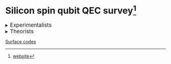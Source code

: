 # Silicon spin qubit QEC survey[^1]

[^1]: [website](https://marcosj.github.io/qdot/)

<details><summary><big>Experimentalists</big></summary>

- <details><summary>Seigo Tarucha (RIKEN)</summary>

	&emsp;[arXiv](https://arxiv.org/search/?searchtype=author&query=Seigo+Tarucha&abstracts=show&size=50&order=-submitted_date)
	&emsp;[scholar](https://www.semanticscholar.org/author/S.-Tarucha/4578509?sort=pub-date)
	&emsp;[ORCID](https://orcid.org/0000-0001-7465-0135)

	year | title | DOI | pdf | ppt
	--- | --- | --- | --- | ---
	2023 | Hamiltonian Phase Error in Resonantly Driven CNOT Gate Above the Fault-Tolerant Threshold | [DOI](https://doi.org/10.48550/arXiv.2307.09031) | <a href="https://arxiv.org/pdf/2307.09031" target="_blank">pdf</a>
	2023 | Dynamical nuclear spin polarization in a quantum dot with an EDSR-driven electron spin | [DOI](https://doi.org/10.48550/arXiv.2306.11253) | <a href="https://arxiv.org/pdf/2306.11253" target="_blank">pdf</a>
	2023 | Josephson diode effect derived from short-range coherent coupling | [DOI](https://doi.org/10.1038/s41567-023-02144-x) | <a href="https://arxiv.org/pdf/s41567-023-02144-x" target="_blank">pdf</a>
	2023 | Engineering of anomalous Josephson effect in coherently coupled Josephson junctions | [DOI](https://doi.org/10.48550/arXiv.2305.06596) | <a href="https://arxiv.org/pdf/2305.06596" target="_blank">pdf</a>
	2023 | Phase-dependent Andreev molecules and superconducting gap closing in coherently coupled Josephson junctions | [DOI](https://doi.org/10.48550/arXiv.2303.10540) | <a href="https://arxiv.org/pdf/2303.10540" target="_blank">pdf</a>
	2023 | Phonon-mediated spin dynamics in a two-electron double quantum dot under a phonon temperature gradient | [DOI](https://doi.org/10.48550/arXiv.2303.05700) | <a href="https://arxiv.org/pdf/2303.05700" target="_blank">pdf</a>
	2023 | Optically driven rotation of exciton-polariton condensates | [DOI](https://doi.org/10.1021/acs.nanolett.3c01021) | <a href="https://arxiv.org/pdf/acs.nanolett.3c01021" target="_blank">pdf</a>
	2023 | Spatial noise correlations beyond nearest-neighbor in 28Si/SiGe spin qubits | [DOI](https://doi.org/10.48550/arXiv.2302.11717) | <a href="https://arxiv.org/pdf/2302.11717" target="_blank">pdf</a>
	2022 | Noise robust automatic charge state recognition in quantum dots by machine learning and pre-processing, and visual explanations of the model with Grad-CAM | [DOI](https://doi.org/10.48550/arXiv.2210.15070) | <a href="https://arxiv.org/pdf/2210.15070" target="_blank">pdf</a>
	2023 | Feedback-based active reset of a spin qubit in silicon | [DOI](https://doi.org/10.1038/s41534-023-00719-3) | <a href="https://arxiv.org/pdf/s41534-023-00719-3" target="_blank">pdf</a> | <a href="ppt/s41534-023-00719-3.html" target="_blank">ppt</a>
	2022 | A shuttling-based two-qubit logic gate for linking distant silicon quantum processors | [DOI](https://doi.org/10.1038/s41467-022-33453-z) | <a href="https://arxiv.org/pdf/s41467-022-33453-z" target="_blank">pdf</a> | <a href="ppt/s41467-022-33453-z.html" target="_blank">ppt</a>
	2022 | Bayesian estimation of correlation functions | [DOI](https://doi.org/10.1103/PhysRevResearch.4.043166) | <a href="https://arxiv.org/pdf/PhysRevResearch.4.043166" target="_blank">pdf</a>
	2022 | Quasiparticle trapping at vortices producing Josephson supercurrent enhancement | [DOI](https://doi.org/10.1103/PhysRevLett.128.207001) | <a href="https://arxiv.org/pdf/PhysRevLett.128.207001" target="_blank">pdf</a>
	2022 | Quantum error correction with silicon spin qubits | [DOI](https://doi.org/10.1038/s41586-022-04986-6) | <a href="https://arxiv.org/pdf/s41586-022-04986-6" target="_blank">pdf</a> | <a href="ppt/s41586-022-04986-6.html" target="_blank">ppt</a>
	2022 | Observation of nonlocal Josephson effect on double InAs nanowires | [DOI](https://doi.org/10.1038/s42005-022-00994-0) | <a href="https://arxiv.org/pdf/s42005-022-00994-0" target="_blank">pdf</a>
	2021 | Coexistence of parallel and series current paths in parallel-coupled double quantum dots in nonlinear transport regime | [DOI](https://doi.org/10.35848/1882-0786/ac25c5) | <a href="https://arxiv.org/pdf/1882-0786" target="_blank">pdf</a>
	2022 | Temperature-induced phase transitions in the correlated quantum Hall state of bilayer graphene | [DOI](https://doi.org/10.1103/PhysRevB.105.075427) | <a href="https://arxiv.org/pdf/PhysRevB.105.075427" target="_blank">pdf</a>
	2022 | Fast universal quantum gate above the fault-tolerance threshold in silicon | [DOI](https://doi.org/10.1038/s41586-021-04182-y) | <a href="https://arxiv.org/pdf/s41586-021-04182-y" target="_blank">pdf</a> | <a href="ppt/s41586-021-04182-y.html" target="_blank">ppt</a>
	2021 | Designs for a two-dimensional Si quantum dot array with spin qubit addressa | [DOI](https://doi.org/10.48550/arXiv.2106.11124) | <a href="https://arxiv.org/pdf/2106.11124" target="_blank">pdf</a>
	2022 | Real-time observation of charge-spin cooperative dynamics driven by a nonequilibrium phonon environment | [DOI](https://doi.org/10.1103/PhysRevLett.129.095901) | <a href="https://arxiv.org/pdf/PhysRevLett.129.095901" target="_blank">pdf</a>
	2021 | Real-Time Feedback Control of Charge Sensing for Quantum Dot Qubits | [DOI](https://doi.org/10.1103/PhysRevApplied.15.L031003) | <a href="https://arxiv.org/pdf/PhysRevApplied.15.L031003" target="_blank">pdf</a>
	2021 | Gate voltage dependence of noise distribution in radio-frequency reflectometry in gallium arsenide quantum dots | [DOI](https://doi.org/10.35848/1882-0786/abe41f) | <a href="https://arxiv.org/pdf/1882-0786" target="_blank">pdf</a>
	2021 | Quantum tomography of an entangled three-qubit state in silicon | [DOI](https://doi.org/10.1103/s41565-021-00925-0) | <a href="https://arxiv.org/pdf/s41565-021-00925-0" target="_blank">pdf</a> | <a href="ppt/s41565-021-00925-0.html" target="_blank">ppt</a>
	2020 | Half-Integer Shapiro Steps in a Short Ballistic InAs Nanowire Josephson Junction | [DOI](https://doi.org/10.1103/PhysRevResearch.2.033435) | <a href="https://arxiv.org/pdf/PhysRevResearch.2.033435" target="_blank">pdf</a>
	2020 | Spin orbit field in a physically defined p type MOS silicon double quantum dot | [DOI](https://doi.org/10.48550/arXiv.2003.07079) | <a href="https://arxiv.org/pdf/2003.07079" target="_blank">pdf</a>
	2020 | Coherence of a driven electron spin qubit actively decoupled from quasi-static noise | [DOI](https://doi.org/10.1103/PhysRevX.10.011060) | <a href="https://arxiv.org/pdf/PhysRevX.10.011060" target="_blank">pdf</a>
	2021 | Coherent Beam Splitting of Flying Electrons Driven by a Surface Acoustic Wave | [DOI](https://doi.org/10.1103/PhysRevLett.126.070501) | <a href="https://arxiv.org/pdf/PhysRevLett.126.070501" target="_blank">pdf</a>
	2020 | Radio-frequency detected fast charge sensing in undoped silicon quantum dots | [DOI](https://doi.org/10.1021/acs.nanolett.9b03847) | <a href="https://arxiv.org/pdf/acs.nanolett.9b03847" target="_blank">pdf</a>
	2019 | Charge transport of a spin-orbit-coupled Luttinger liquid | [DOI](https://doi.org/10.1103/PhysRevB.100.195423) | <a href="https://arxiv.org/pdf/PhysRevB.100.195423" target="_blank">pdf</a>
	2020 | Resonantly driven singlet-triplet spin qubit in silicon | [DOI](https://doi.org/10.1103/PhysRevLett.124.117701) | <a href="https://arxiv.org/pdf/PhysRevLett.124.117701" target="_blank">pdf</a>
	2019 | Dominant non-local superconducting proximity effect due to electron-electron interaction in a ballistic double nanowire | [DOI](https://doi.org/10.48550/arXiv.1810.04832) | <a href="https://arxiv.org/pdf/1810.04832" target="_blank">pdf</a>
	2020 | Full counting statistics of spin-flip and spin-conserving charge transitions in Pauli-spin blockade | [DOI](https://doi.org/10.1103/PhysRevResearch.2.033120) | <a href="https://arxiv.org/pdf/PhysRevResearch.2.033120" target="_blank">pdf</a>
	2021 | Spin-valley Hall transport induced by spontaneous symmetry breaking in half-filled zero Landau level of bilayer graphene | [DOI](https://doi.org/10.1103/PhysRevLett.126.016801) | <a href="https://arxiv.org/pdf/PhysRevLett.126.016801" target="_blank">pdf</a>
	2019 | Quantum non-demolition measurement of an electron spin qubit | [DOI](https://doi.org/10.1038/s41565-019-0426-x) | <a href="https://arxiv.org/pdf/s41565-019-0426-x" target="_blank">pdf</a> | <a href="ppt/s41565-019-0426-x.html" target="_blank">ppt</a>
	2019 | Strong Electron-Electron Interactions of a Tomonaga--Luttinger Liquid Observed in InAs Quantum Wires | [DOI](https://doi.org/10.1103/PhysRevB.99.155304) | <a href="https://arxiv.org/pdf/PhysRevB.99.155304" target="_blank">pdf</a>
	2018 | Density-Matrix Simulation of Logical Qubit using 3-qubit Quantum Error Correction Code | [DOI](https://doi.org/10.48550/arXiv.1810.01029) | <a href="https://arxiv.org/pdf/1810.01029" target="_blank">pdf</a> | <a href="ppt/1810.01029.html" target="_blank">ppt</a>
	2019 | Difference in charge and spin dynamics in a quantum dot-lead coupled system | [DOI](https://doi.org/10.1103/PhysRevB.99.085402) | <a href="https://arxiv.org/pdf/PhysRevB.99.085402" target="_blank">pdf</a>
	2019 | Quantum state transfer of angular momentum via single electron photo-excitation from a Zeeman-resolved light hole | [DOI](https://doi.org/10.1103/PhysRevB.99.085203) | <a href="https://arxiv.org/pdf/PhysRevB.99.085203" target="_blank">pdf</a>
	2018 | A quantum-dot spin qubit with coherence limited by charge noise and fidelity higher than 99.9% | [DOI](https://doi.org/10.1038/s41565-017-0014-x) | <a href="https://arxiv.org/pdf/s41565-017-0014-x" target="_blank">pdf</a>
  </details>

- <details><summary>Jason Petta (Princeton)</summary>

	&emsp;[arXiv](https://arxiv.org/search/cond-mat?query=Jason+Petta&searchtype=author)
	&emsp;[scholar](https://www.semanticscholar.org/author/J.-Petta/2201118?sort=pub-date)
	&emsp;[scholar](https://scholar.google.com/citations?user=OxGfOMAAAAAJ&sortby=pubdate)
	&emsp;[ORCID](https://orcid.org/0000-0002-6416-0789)

	year | title | DOI | pdf | ppt
	--- | --- | --- | --- | ---
	2020 | Gating a Quantum Dot through the Sequential Removal of Single Electrons from a Nanoscale Floating Gate | [DOI](https://doi.org/10.1103/PRXQuantum.4.030309) | <a href="https://arxiv.org/pdf/PRXQuantum.4.030309" target="_blank">pdf</a>
	2020 | Semiconductor spin qubits | [DOI](https://doi.org/10.1103/RevModPhys.95.025003) | <a href="https://arxiv.org/pdf/RevModPhys.95.025003" target="_blank">pdf</a>
	2020 | Optimal Control of a Cavity-Mediated iSWAP Gate between Silicon Spin Qubits | [DOI](https://doi.org/10.1103/PhysRevApplied.18.064082) | <a href="https://arxiv.org/pdf/PhysRevApplied.18.064082" target="_blank">pdf</a>
	2020 | High-Fidelity State Preparation, Quantum Control, and Readout of an Isotopically Enriched Silicon Spin Qubit | [DOI](https://doi.org/10.1103/PhysRevApplied.18.064028) | <a href="https://arxiv.org/pdf/PhysRevApplied.18.064028" target="_blank">pdf</a>
	2020 | Microwave-Frequency Scanning Gate Microscopy of a Si/SiGe Double Quantum Dot | [DOI](https://doi.org/10.1021/acs.nanolett.2c01098) | <a href="https://arxiv.org/pdf/acs.nanolett.2c01098" target="_blank">pdf</a>
	2020 | Two-qubit silicon quantum processor with operation fidelity exceeding 99% | [DOI](https://doi.org/10.1126/sciadv.abn5130) | <a href="https://arxiv.org/pdf/sciadv.abn5130" target="_blank">pdf</a>
	2020 | Cryogen-free scanning gate microscope for the characterization of Si/Si0.7Ge0.3 quantum devices at milli-Kelvin temperatures | [DOI](https://doi.org/10.1063/5.0056648) | <a href="https://arxiv.org/pdf/5.0056648" target="_blank">pdf</a>
	2020 | Nuclear Spin Readout in a Cavity-Coupled Hybrid Quantum Dot-Donor System | [DOI](https://doi.org/10.1103/PRXQuantum.2.020347) | <a href="https://arxiv.org/pdf/PRXQuantum.2.020347" target="_blank">pdf</a>
	2020 | Spin Digitizer for High-Fidelity Readout of a Cavity-Coupled Silicon Triple Quantum Dot | [DOI](https://doi.org/10.1103/PhysRevApplied.15.044052) | <a href="https://arxiv.org/pdf/PhysRevApplied.15.044052" target="_blank">pdf</a>
	2020 | Probing the Variation of the Intervalley Tunnel Coupling in a Silicon Triple Quantum Dot | [DOI](https://doi.org/10.1103/PRXQuantum.2.020309) | <a href="https://arxiv.org/pdf/PRXQuantum.2.020309" target="_blank">pdf</a>
	2020 | Spin shuttling in a silicon double quantum dot | [DOI](https://doi.org/10.1103/PhysRevB.102.195418) | <a href="https://arxiv.org/pdf/PhysRevB.102.195418" target="_blank">pdf</a>
	2020 | Coherent transport of spin by adiabatic passage in quantum dot arrays | [DOI](https://doi.org/10.1103/PhysRevB.102.155404) | <a href="https://arxiv.org/pdf/PhysRevB.102.155404" target="_blank">pdf</a>
	2020 | Hybrid quantum systems with circuit quantum electrodynamics | [DOI](https://doi.org/10.1038/s41567-020-0797-9) | <a href="https://arxiv.org/pdf/s41567-020-0797-9" target="_blank">pdf</a>
	2020 | Superconductor–semiconductor hybrid-circuit quantum electrodynamics | [DOI](https://doi.org/10.1038/s42254-019-0135-2) | <a href="https://arxiv.org/pdf/s42254-019-0135-2" target="_blank">pdf</a>
	2020 | Flopping-mode electric dipole spin resonance | [DOI](https://doi.org/10.1103/PhysRevResearch.2.012006) | <a href="https://arxiv.org/pdf/PhysRevResearch.2.012006" target="_blank">pdf</a>
	2020 | Coherent transfer of quantum information in a silicon double quantum dot using resonant SWAP gates | [DOI](https://doi.org/10.1038/s41534-019-0225-0) | <a href="https://arxiv.org/pdf/s41534-019-0225-0" target="_blank">pdf</a>
	2020 | Computer-automated tuning procedures for semiconductor quantum dot arrays | [DOI](https://doi.org/10.1063/1.5121444) | <a href="https://arxiv.org/pdf/1.5121444" target="_blank">pdf</a>
	2020 | Protocol for a resonantly driven three-qubit Toffoli gate with silicon spin qubits | [DOI](https://doi.org/10.1103/PhysRevB.100.085419) | <a href="https://arxiv.org/pdf/PhysRevB.100.085419" target="_blank">pdf</a>
	2020 | Site-Selective Quantum Control in an Isotopically Enriched Si28/Si0.7Ge0.3 Quadruple Quantum Dot | [DOI](https://doi.org/10.1103/PhysRevApplied.11.061006) | <a href="https://arxiv.org/pdf/PhysRevApplied.11.061006" target="_blank">pdf</a>
	2020 | Shuttling a single charge across a one-dimensional array of silicon quantum dots | [DOI](https://doi.org/10.1038/s41467-019-08970-z) | <a href="https://arxiv.org/pdf/s41467-019-08970-z" target="_blank">pdf</a>
  </details>

- <details><summary>Lieven Vandersypen (Delft)</summary>

	&emsp;[arXiv](https://arxiv.org/search/cond-mat?query=Lieven+Vandersypen&searchtype=author)
	&emsp;[scholar](https://www.semanticscholar.org/author/L.-Vandersypen/144210033?sort=pub-date)
	&emsp;[scholar](https://scholar.google.com/citations?user=76G4XCQAAAAJ&sortby=pubdate)
	&emsp;[ORCID](https://orcid.org/0000-0003-4346-7877)

	year | title | DOI | pdf | ppt
	--- | --- | --- | --- | ---
	2020 | Shuttling an Electron Spin through a Silicon Quantum Dot Array | [DOI](https://doi.org/10.1103/PRXQuantum.4.030303) | <a href="https://arxiv.org/pdf/PRXQuantum.4.030303" target="_blank">pdf</a>
	2020 | Nonlinear Response and Crosstalk of Electrically Driven Silicon Spin Qubits | [DOI](https://doi.org/10.1103/PhysRevApplied.19.044078) | <a href="https://arxiv.org/pdf/PhysRevApplied.19.044078" target="_blank">pdf</a>
	2020 | Author Correction: Reducing charge noise in quantum dots by using thin silicon quantum wells | [DOI](https://doi.org/10.1038/s41467-023-37548-z) | <a href="https://arxiv.org/pdf/s41467-023-37548-z" target="_blank">pdf</a>
	2020 | Probing the Jaynes-Cummings Ladder with Spin Circuit Quantum Electrodynamics | [DOI](https://doi.org/10.1103/PhysRevLett.130.137001) | <a href="https://arxiv.org/pdf/PhysRevLett.130.137001" target="_blank">pdf</a>
	2020 | Reducing charge noise in quantum dots by using thin silicon quantum wells | [DOI](https://doi.org/10.1038/s41467-023-36951-w) | <a href="https://arxiv.org/pdf/s41467-023-36951-w" target="_blank">pdf</a>
	2020 | Design and integration of single-qubit rotations and two-qubit gates in silicon above one Kelvin | [DOI](https://doi.org/10.1038/s43246-022-00304-9) | <a href="https://arxiv.org/pdf/s43246-022-00304-9" target="_blank">pdf</a>
	2020 | Long-range electron-electron interactions in quantum dot systems and applications in quantum chemistry | [DOI](https://doi.org/10.1103/PhysRevResearch.4.033043) | <a href="https://arxiv.org/pdf/PhysRevResearch.4.033043" target="_blank">pdf</a>
	2020 | Coherent Spin-Spin Coupling Mediated by Virtual Microwave Photons | [DOI](https://doi.org/10.1103/PhysRevX.12.021026) | <a href="https://arxiv.org/pdf/PhysRevX.12.021026" target="_blank">pdf</a>
	2020 | Quantum logic with spin qubits crossing the surface code threshold | [DOI](https://doi.org/10.1038/s41586-021-04273-w) | <a href="https://arxiv.org/pdf/s41586-021-04273-w" target="_blank">pdf</a>
	2020 | Quantum-coherent nanoscience | [DOI](https://doi.org/10.1038/s41565-021-00994-1) | <a href="https://arxiv.org/pdf/s41565-021-00994-1" target="_blank">pdf</a>
	2020 | Quantum Simulation of Antiferromagnetic Heisenberg Chain with Gate-Defined Quantum Dots | [DOI](https://doi.org/10.1103/PhysRevX.11.041025) | <a href="https://arxiv.org/pdf/PhysRevX.11.041025" target="_blank">pdf</a>
	2020 | Radio-Frequency Reflectometry in Silicon-Based Quantum Dots | [DOI](https://doi.org/10.1103/PhysRevApplied.16.014057) | <a href="https://arxiv.org/pdf/PhysRevApplied.16.014057" target="_blank">pdf</a>
	2020 | Low percolation density and charge noise with holes in germanium | [DOI](https://doi.org/10.1088/2633-4356/abcd82) | <a href="https://arxiv.org/pdf/2633-4356" target="_blank">pdf</a>
	2020 | Electron cascade for distant spin readout | [DOI](https://doi.org/10.1038/s41467-020-20388-6) | <a href="https://arxiv.org/pdf/s41467-020-20388-6" target="_blank">pdf</a>
	2020 | On-Chip Microwave Filters for High-Impedance Resonators with Gate-Defined Quantum Dots | [DOI](https://doi.org/10.1103/PhysRevApplied.14.034025) | <a href="https://arxiv.org/pdf/PhysRevApplied.14.034025" target="_blank">pdf</a>
	2020 | Efficient Orthogonal Control of Tunnel Couplings in a Quantum Dot Array | [DOI](https://doi.org/10.1103/PhysRevApplied.13.054018) | <a href="https://arxiv.org/pdf/PhysRevApplied.13.054018" target="_blank">pdf</a>
	2020 | Universal quantum logic in hot silicon qubits | [DOI](https://doi.org/10.1038/s41586-020-2170-7) | <a href="https://arxiv.org/pdf/s41586-020-2170-7" target="_blank">pdf</a>
	2020 | Ab initio exact diagonalization simulation of the Nagaoka transition in quantum dots | [DOI](https://doi.org/10.1103/PhysRevB.100.155133) | <a href="https://arxiv.org/pdf/PhysRevB.100.155133" target="_blank">pdf</a>
	2020 | A new class of efficient randomized benchmarking protocols | [DOI](https://doi.org/10.1038/s41534-019-0182-7) | <a href="https://arxiv.org/pdf/s41534-019-0182-7" target="_blank">pdf</a>
	2020 | Rapid gate-based spin read-out in silicon using an on-chip resonator | [DOI](https://doi.org/10.1038/s41565-019-0488-9) | <a href="https://arxiv.org/pdf/s41565-019-0488-9" target="_blank">pdf</a>
  </details>

- <details><summary>Menno Veldhorst (Delft)</summary>

	&emsp;[arXiv](https://arxiv.org/search/cond-mat?query=M.+Veldhorst&searchtype=author)
	&emsp;[scholar](https://www.semanticscholar.org/author/M.-Veldhorst/40566907?sort=pub-date)
	&emsp;[scholar](https://scholar.google.com/citations?user=I79s7rMAAAAJ&sortby=pubdate)
	&emsp;[ORCID](https://orcid.org/0000-0001-9730-3523)

	year | title | DOI | pdf | ppt
	--- | --- | --- | --- | ---
	2023 | Germanium wafers for strained quantum wells with low disorder | [arXiv](https://arxiv.org/abs/2305.08971) | <a href="https://arxiv.org/pdf/2305.08971">pdf</a>
	2023 | Coherent spin qubit shuttling through germanium quantum dots | [arXiv](https://arxiv.org/abs/2308.02406) | <a href="https://arxiv.org/pdf/2308.02406">pdf</a>
	2023 | Bichromatic Rabi control of semiconductor qubits | [arXiv](https://arxiv.org/abs/2308.01720) | <a href="https://arxiv.org/pdf/2308.01720">pdf</a>
	2023 | Simultaneous single-qubit driving of semiconductor spin qubits at the fault-tolerant threshold | [arXiv](https://arxiv.org/abs/2109.07837) [DOI](https://doi.org/10.1038/s41467-023-39334-3) | <a href="https://arxiv.org/pdf/2109.07837">pdf</a>
	2023 | Exciton transport in a germanium quantum dot ladder | [arXiv](https://arxiv.org/abs/2307.02401) | <a href="https://arxiv.org/pdf/2307.02401">pdf</a>
	2023 | Electrical operation of planar Ge hole spin qubits in an in-plane magnetic field | [arXiv](https://arxiv.org/abs/2307.01451) | <a href="https://arxiv.org/pdf/2307.01451">pdf</a>
	2023 | A 2D quantum dot array in planar <sup>28</sup>Si/SiGe | [arXiv](https://arxiv.org/abs/2305.19681) | <a href="https://arxiv.org/pdf/2305.19681">pdf</a>
	2023 | A vertical gate-defined double quantum dot in a strained germanium double quantum well | [arXiv](https://arxiv.org/abs/2305.14064) | <a href="https://arxiv.org/pdf/2305.14064">pdf</a>
	2022 | Hard superconducting gap in germanium | [arXiv](https://arxiv.org/abs/2206.00569) [DOI](https://doi.org/10.1038/s43246-023-00351-w) | <a href="https://arxiv.org/pdf/2206.00569">pdf</a>
	2022 | Electrical control of uniformity in quantum dot devices | [arXiv](https://arxiv.org/abs/2211.13493) [DOI](https://doi.org/10.1021/acs.nanolett.2c04446) | <a href="https://arxiv.org/pdf/2211.13493">pdf</a>
	2022 | Shared control of a 16 semiconductor quantum dot crossbar array | [arXiv](https://arxiv.org/abs/2209.06609) | <a href="https://arxiv.org/pdf/2209.06609">pdf</a>
	2022 | Spiderweb array: A sparse spin-qubit array | [arXiv](https://arxiv.org/abs/2110.00189) [DOI](https://doi.org/10.1103/PhysRevApplied.18.024053) | <a href="https://arxiv.org/pdf/2110.00189">pdf</a>
	2022 | Probing resonating valence bonds on a programmable germanium quantum simulator | [arXiv](https://arxiv.org/abs/2208.11505) [DOI](https://doi.org/10.1038/s41534-023-00727-3) | <a href="https://arxiv.org/pdf/2208.11505">pdf</a>
	2022 | Modelling of planar germanium hole qubits in electric and magnetic fields | [arXiv](https://arxiv.org/abs/2208.04795) | <a href="https://arxiv.org/pdf/2208.04795">pdf</a>
	2022 | Phase flip code with semiconductor spin qubits | [arXiv](https://arxiv.org/abs/2202.11530) [DOI](https://www.nature.com/articles/s41534-022-00639-8) | <a href="https://arxiv.org/pdf/2202.11530">pdf</a> | <a href="ppt/2202.11530.html" target="_blank">ppt</a>
	2022 | Universal control of a six-qubit quantum processor in silicon | [arXiv](https://arxiv.org/abs/2202.09252) [DOI](https://doi.org/10.1038/s41586-022-05117-x) | <a href="https://arxiv.org/pdf/2202.09252">pdf</a>
	2022 | A quantum dot crossbar with sublinear scaling of interconnects at cryogenic temperature | [arXiv](https://arxiv.org/abs/2202.04482) | <a href="https://arxiv.org/pdf/2202.04482">pdf</a>
	2022 | Lightly-strained germanium quantum wells with hole mobility exceeding one million | [arXiv](https://arxiv.org/abs/2112.11860) [DOI](https://doi.org/10.1063/5.0083161) | <a href="https://arxiv.org/pdf/2112.11860">pdf</a>
	2022 | A high-mobility hole bilayer in a germanium double quantum well | [arXiv](https://arxiv.org/abs/2201.06862) | <a href="https://arxiv.org/pdf/2201.06862">pdf</a>
	2021 | Electrical control of the g-tensor of a single hole in a silicon MOS quantum dot | [arXiv](https://arxiv.org/abs/2012.04985) [DOI](https://doi.org/10.1103/PhysRevB.104.235303) | <a href="https://arxiv.org/pdf/2012.04985">pdf</a>
	2021 | Single-Hole Pump in Germanium | [arXiv](https://arxiv.org/abs/2105.14864) [DOI](https://doi.org/10.1088/1361-6463/ac181d) | <a href="https://arxiv.org/pdf/2105.14864">pdf</a>
	2021 | Enhancement of Proximity Induced Superconductivity in a Planar Ge Hole Gas | [arXiv](https://arxiv.org/abs/2012.00322) [DOI](https://doi.org/10.1103/PhysRevResearch.3.L022005) | <a href="https://arxiv.org/pdf/2012.00322">pdf</a>
	2021 | Qubits made by advanced semiconductor manufacturing | [arXiv](https://arxiv.org/abs/2101.12650) [DOI](https://doi.org/10.1038/s41928-022-00727-9) | <a href="https://arxiv.org/pdf/2101.12650">pdf</a>
	2020 | CMOS-based cryogenic control of silicon quantum circuits | [arXiv](https://arxiv.org/abs/2009.14185) [DOI](https://doi.org/10.1038/s41586-021-03469-4) | <a href="https://arxiv.org/pdf/2009.14185">pdf</a>
	2020 | Effect of quantum Hall edge strips on valley splitting in silicon quantum wells | [arXiv](https://arxiv.org/abs/2006.02305) [DOI](https://doi.org/10.1103/PhysRevLett.125.186801) | <a href="https://arxiv.org/pdf/2006.02305">pdf</a>
	2020 | A four-qubit germanium quantum processor | [arXiv](https://arxiv.org/abs/2009.04268) [DOI](https://doi.org/10.1038/s41586-021-03332-6) | <a href="https://arxiv.org/pdf/2009.04268">pdf</a>
	2020 | A two-dimensional array of single-hole quantum dots | [arXiv](https://arxiv.org/abs/2008.11666) [DOI](https://doi.org/10.1063/5.0037330) | <a href="https://arxiv.org/pdf/2008.11666">pdf</a>
	2020 | High-fidelity two-qubit gates in silicon above one Kelvin | [arXiv](https://arxiv.org/abs/2007.09034) | <a href="https://arxiv.org/pdf/2007.09034">pdf</a>
	2020 | Low percolation density and charge noise with holes in germanium | [arXiv](https://arxiv.org/abs/2007.06328) [DOI](https://doi.org/10.1088/2633-4356/abcd82) | <a href="https://arxiv.org/pdf/2007.06328">pdf</a>
	2020 | Spin relaxation benchmarks and individual qubit addressability for holes in quantum dots | [arXiv](https://arxiv.org/abs/2006.12563) [DOI](https://doi.org/10.1021/acs.nanolett.0c02589) | <a href="https://arxiv.org/pdf/2006.12563">pdf</a>
	2020 | On-chip Integration of Si/SiGe-based Quantum Dots and Switched-capacitor Circuits | [arXiv](https://arxiv.org/abs/2005.03851) [DOI](https://doi.org/10.1063/5.0012883) | <a href="https://arxiv.org/pdf/2005.03851">pdf</a>
	2020 | The germanium quantum information route | [arXiv](https://arxiv.org/abs/2004.08133) [DOI](https://doi.org/10.1038/s41578-020-00262-z) | <a href="https://arxiv.org/pdf/2004.08133">pdf</a>
	2020 | Exchange coupling in a linear chain of three quantum-dot spin qubits in silicon | [arXiv](https://arxiv.org/abs/2004.07666) [DOI](https://doi.org/10.1021/acs.nanolett.0c04771) | <a href="https://arxiv.org/pdf/2004.07666">pdf</a>
	2020 | Tunable coupling and isolation of single electrons in silicon metal-oxide-semiconductor quantum dots  | [arXiv](https://arxiv.org/abs/1907.08523) [DOI](https://doi.org/10.1021/acs.nanolett.9b03254) | <a href="https://arxiv.org/pdf/1907.08523">pdf</a>
	2019 | A single-hole spin qubit | [arXiv](https://arxiv.org/abs/1912.10426) [DOI](https://doi.org/10.1038/s41467-020-17211-7) | <a href="https://arxiv.org/pdf/1912.10426">pdf</a>
	2019 | A sparse spin qubit array with integrated control electronics | [arXiv](https://arxiv.org/abs/1912.06461) [DOI](https://doi.org/10.1109/IEDM19573.2019.8993570) | <a href="https://arxiv.org/pdf/1912.06461">pdf</a>
	2019 | Universal quantum logic in hot silicon qubits | [arXiv](https://arxiv.org/abs/1910.05289) [DOI](https://doi.org/10.1038/s41586-020-2170-7) | <a href="https://arxiv.org/pdf/1910.05289">pdf</a>
	2019 | Quantum Dot Arrays in Silicon and Germanium | [arXiv](https://arxiv.org/abs/1909.06575) [DOI](https://doi.org/10.1063/5.0002013) | <a href="https://arxiv.org/pdf/1909.06575">pdf</a>
	2019 | Multiplexed quantum transport using commercial off-the-shelf CMOS at sub-kelvin temperatures | [arXiv](https://arxiv.org/abs/1907.11816) [DOI](https://doi.org/10.1038/s41534-020-0274-4) | <a href="https://arxiv.org/pdf/1907.11816">pdf</a>
	2019 | Light effective hole mass in undoped Ge/SiGe quantum wells | [arXiv](https://arxiv.org/abs/1905.08064) [DOI](https://doi.org/10.1103/PhysRevB.100.041304) | <a href="https://arxiv.org/pdf/1905.08064">pdf</a>
	2019 | Fast two-qubit logic with holes in germanium | [arXiv](https://arxiv.org/abs/1904.11443) [DOI](https://doi.org/10.1038/s41586-019-1919-3) | <a href="https://arxiv.org/pdf/1904.11443">pdf</a>
	2019 | Quantum transport properties of industrial <sup>28</sup>Si/<sup>28</sup>SiO<sub>2</sub> | [arXiv](https://arxiv.org/abs/1810.06521) [DOI](https://doi.org/10.1103/PhysRevApplied.12.014013) | <a href="https://arxiv.org/pdf/1810.06521">pdf</a>
  </details>

- <details><summary>Andrew Dzurak (UNSW, Diraq)</summary>

	&emsp;[arXiv](https://arxiv.org/search/cond-mat?query=Andrew+Dzurak&searchtype=author)
	&emsp;[scholar](https://www.semanticscholar.org/author/A.-Dzurak/2769334?sort=pub-date)
	&emsp;[scholar](https://scholar.google.com/citations?user=dEI9TsIAAAAJ&sortby=pubdate)
	&emsp;[ORCID](https://orcid.org/0000-0003-1389-5096)

	year | title | DOI | pdf | ppt
	--- | --- | --- | --- | ---
	2020 | Accessing the full capabilities of filter functions: Tool for detailed noise and quantum control susceptibility analysis | [DOI](https://doi.org/10.1103/PhysRevA.108.012426) | <a href="https://arxiv.org/pdf/PhysRevA.108.012426" target="_blank">pdf</a>
	2020 | Combining n-MOS Charge Sensing with p-MOS Silicon Hole Double Quantum Dots in a CMOS platform | [DOI](https://doi.org/10.1021/acs.nanolett.2c04417) | <a href="https://arxiv.org/pdf/acs.nanolett.2c04417" target="_blank">pdf</a>
	2020 | Implementation of an advanced dressing protocol for global qubit control in silicon | [DOI](https://doi.org/10.1063/5.0096467) | <a href="https://arxiv.org/pdf/5.0096467" target="_blank">pdf</a>
	2020 | Materials for Silicon Quantum Dots and their Impact on Electron Spin Qubits | [DOI](https://doi.org/10.1002/adfm.202105488) | <a href="https://arxiv.org/pdf/adfm.202105488" target="_blank">pdf</a>
	2020 | Scaling silicon-based quantum computing using CMOS technology | [DOI](https://doi.org/10.1038/s41928-021-00681-y) | <a href="https://arxiv.org/pdf/s41928-021-00681-y" target="_blank">pdf</a>
	2020 | Pulse engineering of a global field for robust and universal quantum computation | [DOI](https://doi.org/10.1103/PhysRevA.104.062415) | <a href="https://arxiv.org/pdf/PhysRevA.104.062415" target="_blank">pdf</a>
	2020 | Quantum computation protocol for dressed spins in a global field | [DOI](https://doi.org/10.1103/PhysRevB.104.235411) | <a href="https://arxiv.org/pdf/PhysRevB.104.235411" target="_blank">pdf</a>
	2020 | Single-electron spin resonance in a nanoelectronic device using a global field | [DOI](https://doi.org/10.1126/sciadv.abg9158) | <a href="https://arxiv.org/pdf/sciadv.abg9158" target="_blank">pdf</a>
	2020 | A High-Sensitivity Charge Sensor for Silicon Qubits above 1 K | [DOI](https://doi.org/10.1021/acs.nanolett.1c01003) | <a href="https://arxiv.org/pdf/acs.nanolett.1c01003" target="_blank">pdf</a>
	2020 | Conditional quantum operation of two exchange-coupled single-donor spin qubits in a MOS-compatible silicon device | [DOI](https://doi.org/10.1038/s41467-020-20424-5) | <a href="https://arxiv.org/pdf/s41467-020-20424-5" target="_blank">pdf</a>
	2020 | Controllable freezing of the nuclear spin bath in a single-atom spin qubit | [DOI](https://doi.org/10.1126/sciadv.aba3442) | <a href="https://arxiv.org/pdf/sciadv.aba3442" target="_blank">pdf</a>
	2020 | Waiting time distributions in a two-level fluctuator coupled to a superconducting charge detector | [DOI](https://doi.org/10.1103/PhysRevResearch.1.033163) | <a href="https://arxiv.org/pdf/PhysRevResearch.1.033163" target="_blank">pdf</a>
	2020 | Silicon integration for quantum sensing | [DOI](https://doi.org/10.1038/s41928-019-0278-2) | <a href="https://arxiv.org/pdf/s41928-019-0278-2" target="_blank">pdf</a>
	2020 | Fidelity benchmarks for two-qubit gates in silicon | [DOI](https://doi.org/10.1038/s41586-019-1197-0) | <a href="https://arxiv.org/pdf/s41586-019-1197-0" target="_blank">pdf</a>
	2020 | Gate-based single-shot readout of spins in silicon | [DOI](https://doi.org/10.1038/s41565-019-0400-7) | <a href="https://arxiv.org/pdf/s41565-019-0400-7" target="_blank">pdf</a>
	2020 | Geometric formalism for constructing arbitrary single-qubit dynamically corrected gates | [DOI](https://doi.org/10.1103/physreva.99.052321) | <a href="https://arxiv.org/pdf/physreva.99.052321" target="_blank">pdf</a>
	2020 | Electron spin relaxation of single phosphorus donors in metal-oxide-semiconductor nanoscale devices | [DOI](https://doi.org/10.1103/physrevb.99.205306) | <a href="https://arxiv.org/pdf/physrevb.99.205306" target="_blank">pdf</a>
	2020 | Controlling Spin-Orbit Interactions in Silicon Quantum Dots Using Magnetic Field Direction | [DOI](https://doi.org/10.1103/physrevx.9.021028) | <a href="https://arxiv.org/pdf/physrevx.9.021028" target="_blank">pdf</a>
	2020 | Silicon qubit fidelities approaching incoherent noise limits via pulse engineering | [DOI](https://doi.org/10.1038/s41928-019-0234-1) | <a href="https://arxiv.org/pdf/s41928-019-0234-1" target="_blank">pdf</a>
	2020 | High-fidelity and robust two-qubit gates for quantum-dot spin qubits in silicon | [DOI](https://doi.org/10.1103/physreva.99.042310) | <a href="https://arxiv.org/pdf/physreva.99.042310" target="_blank">pdf</a>
  </details>

- <details><summary>Andrea Morello (UNSW)</summary>

	&emsp;[arXiv](https://arxiv.org/search/cond-mat?query=Andrea+Morello&searchtype=author)
	&emsp;[scholar](https://www.semanticscholar.org/author/A.-Morello/145508119?sort=pub-date)
	&emsp;[scholar](https://scholar.google.com/citations?user=_G8qcyEAAAAJ&sortby=pubdate)
	&emsp;[ORCID](https://orcid.org/0000-0001-7445-699X)

	year | title | DOI | pdf | ppt
	--- | --- | --- | --- | ---
	2020 | Deterministic Shallow Dopant Implantation in Silicon with Detection Confidence Upper-Bound to 99.85% by Ion–Solid Interactions | [DOI](https://doi.org/10.1002/adma.202103235) | <a href="https://arxiv.org/pdf/adma.202103235" target="_blank">pdf</a>
	2020 | Precision tomography of a three-qubit donor quantum processor in silicon | [DOI](https://doi.org/10.1038/s41586-021-04292-7) | <a href="https://arxiv.org/pdf/s41586-021-04292-7" target="_blank">pdf</a>
	2020 | Measuring out-of-time-ordered correlation functions without reversing time evolution | [DOI](https://doi.org/10.1103/physreva.106.042429) | <a href="https://arxiv.org/pdf/physreva.106.042429" target="_blank">pdf</a>
	2020 | Near-Surface Electrical Characterization of Silicon Electronic Devices Using Focused keV-Range Ions | [DOI](https://doi.org/10.1103/physrevapplied.18.034037) | <a href="https://arxiv.org/pdf/physrevapplied.18.034037" target="_blank">pdf</a>
	2020 | Coherent spin qubit transport in silicon | [DOI](https://doi.org/10.1038/s41467-021-24371-7) | <a href="https://arxiv.org/pdf/s41467-021-24371-7" target="_blank">pdf</a>
	2020 | Exchange Coupling in a Linear Chain of Three Quantum-Dot Spin Qubits in Silicon | [DOI](https://doi.org/10.1021/acs.nanolett.0c04771) | <a href="https://arxiv.org/pdf/acs.nanolett.0c04771" target="_blank">pdf</a>
	2020 | Fast Coherent Control of a Nitrogen-Vacancy-Center Spin Ensemble Using a Dielectric Resonator at Cryogenic Temperatures | [DOI](https://doi.org/10.1103/physrevapplied.16.044051) | <a href="https://arxiv.org/pdf/physrevapplied.16.044051" target="_blank">pdf</a>
	2020 | Engineering local strain for single-atom nuclear acoustic resonance in silicon | [DOI](https://doi.org/10.1063/5.0069305) | <a href="https://arxiv.org/pdf/5.0069305" target="_blank">pdf</a>
	2020 | An ultra-stable 1.5 T permanent magnet assembly for qubit experiments at cryogenic temperatures | [DOI](https://doi.org/10.1063/5.0055318) | <a href="https://arxiv.org/pdf/5.0055318" target="_blank">pdf</a>
	2020 | Full configuration interaction simulations of exchange-coupled donors in silicon using multi-valley effective mass theory | [DOI](https://doi.org/10.1088/1367-2630/ac0abf) | <a href="https://arxiv.org/pdf/1367-2630" target="_blank">pdf</a>
	2020 | Semiconductor qubits in practice | [DOI](https://doi.org/10.1038/s42254-021-00283-9) | <a href="https://arxiv.org/pdf/s42254-021-00283-9" target="_blank">pdf</a>
	2020 | Pauli Blockade in Silicon Quantum Dots with Spin-Orbit Control | [DOI](https://doi.org/10.1103/prxquantum.2.010303) | <a href="https://arxiv.org/pdf/prxquantum.2.010303" target="_blank">pdf</a>
	2020 | A silicon quantum-dot-coupled nuclear spin qubit | [DOI](https://doi.org/10.1038/s41565-019-0587-7) | <a href="https://arxiv.org/pdf/s41565-019-0587-7" target="_blank">pdf</a>
	2020 | Coherent electrical control of a single high-spin nucleus in silicon | [DOI](https://doi.org/10.1038/s41586-020-2057-7) | <a href="https://arxiv.org/pdf/s41586-020-2057-7" target="_blank">pdf</a>
	2020 | Coherent spin control of s-, p-, d- and f-electrons in a silicon quantum dot | [DOI](https://doi.org/10.1038/s41467-019-14053-w) | <a href="https://arxiv.org/pdf/s41467-019-14053-w" target="_blank">pdf</a>
	2020 | Donor Spins in Silicon for Quantum Technologies | [DOI](https://doi.org/10.1002/qute.202000005) | <a href="https://arxiv.org/pdf/qute.202000005" target="_blank">pdf</a>
	2020 | Spin thermometry and spin relaxation of optically detected Cr3+ ions in ruby Al2O3 | [DOI](https://doi.org/10.1103/physrevb.102.104114) | <a href="https://arxiv.org/pdf/physrevb.102.104114" target="_blank">pdf</a>
	2020 | Operation of a silicon quantum processor unit cell above one kelvin | [DOI](https://doi.org/10.1038/s41586-020-2171-6) | <a href="https://arxiv.org/pdf/s41586-020-2171-6" target="_blank">pdf</a>
	2020 | Scalable quantum computing with ion-implanted dopant atoms in Silicon | [DOI](https://doi.org/10.1109/iedm.2018.8614498) | <a href="https://arxiv.org/pdf/iedm.2018.8614498" target="_blank">pdf</a>
	2020 | Single-spin qubits in isotopically enriched silicon at low magnetic field | [DOI](https://doi.org/10.1038/s41467-019-13416-7) | <a href="https://arxiv.org/pdf/s41467-019-13416-7" target="_blank">pdf</a>
  </details>

- <details><summary>Michelle Simmons (UNSW, Silicon QC)</summary>

	&emsp;[arXiv](https://arxiv.org/search/cond-mat?query=M.+Y.+Simmons&searchtype=author)
	&emsp;[scholar](https://www.semanticscholar.org/author/M.-Simmons/34735201?sort=pub-date)
	&emsp;[ORCID](https://orcid.org/0000-0002-6422-5888)

	year | title | DOI | pdf | ppt
	--- | --- | --- | --- | ---
	2020 | A solid-state quantum microscope for wavefunction control of an atom-based quantum dot device in silicon | [DOI](https://doi.org/10.1038/s41928-023-00979-z) | <a href="https://arxiv.org/pdf/s41928-023-00979-z" target="_blank">pdf</a>
	2020 | Hyperfine-mediated spin relaxation in donor-atom qubits in silicon | [DOI](https://doi.org/10.1103/physrevresearch.5.023043) | <a href="https://arxiv.org/pdf/physrevresearch.5.023043" target="_blank">pdf</a>
	2020 | The Use of Exchange Coupled Atom Qubits as Atomic‐Scale Magnetic Field Sensors | [DOI](https://doi.org/10.1002/adma.202201625) | <a href="https://arxiv.org/pdf/adma.202201625" target="_blank">pdf</a>
	2020 | Single-Shot Readout of Multiple Donor Electron Spins with a Gate-Based Sensor | [DOI](https://doi.org/10.1103/prxquantum.4.010319) | <a href="https://arxiv.org/pdf/prxquantum.4.010319" target="_blank">pdf</a>
	2020 | Ramped measurement technique for robust high-fidelity spin qubit readout | [DOI](https://doi.org/10.1126/sciadv.abq0455) | <a href="https://arxiv.org/pdf/sciadv.abq0455" target="_blank">pdf</a>
	2020 | Engineering topological states in atom-based semiconductor quantum dots | [DOI](https://doi.org/10.1038/s41586-022-04706-0) | <a href="https://arxiv.org/pdf/s41586-022-04706-0" target="_blank">pdf</a>
	2020 | Coherent control of a donor-molecule electron spin qubit in silicon | [DOI](https://doi.org/10.1038/s41467-021-23662-3) | <a href="https://arxiv.org/pdf/s41467-021-23662-3" target="_blank">pdf</a>
	2020 | Engineering long spin coherence times of spin–orbit qubits in silicon | [DOI](https://doi.org/10.1038/s41563-020-0743-3) | <a href="https://arxiv.org/pdf/s41563-020-0743-3" target="_blank">pdf</a>
	2020 | Valley interference and spin exchange at the atomic scale in silicon | [DOI](https://doi.org/10.1038/s41467-020-19835-1) | <a href="https://arxiv.org/pdf/s41467-020-19835-1" target="_blank">pdf</a>
	2020 | Exploiting a Single‐Crystal Environment to Minimize the Charge Noise on Qubits in Silicon | [DOI](https://doi.org/10.1002/adma.202003361) | <a href="https://arxiv.org/pdf/adma.202003361" target="_blank">pdf</a>
	2020 | Single-Shot Spin Readout in Semiconductors Near the Shot-Noise Sensitivity Limit | [DOI](https://doi.org/10.1103/physrevx.9.041003) | <a href="https://arxiv.org/pdf/physrevx.9.041003" target="_blank">pdf</a>
	2020 | A two-qubit gate between phosphorus donor electrons in silicon | [DOI](https://doi.org/10.1038/s41586-019-1381-2) | <a href="https://arxiv.org/pdf/s41586-019-1381-2" target="_blank">pdf</a>
	2020 | Benchmarking high fidelity single-shot readout of semiconductor qubits | [DOI](https://doi.org/10.1088/1367-2630/ab242c) | <a href="https://arxiv.org/pdf/1367-2630" target="_blank">pdf</a>
	2020 | Spin read-out in atomic qubits in an all-epitaxial three-dimensional transistor | [DOI](https://doi.org/10.1038/s41565-018-0338-1) | <a href="https://arxiv.org/pdf/s41565-018-0338-1" target="_blank">pdf</a>
  </details>

- <details><summary>John Morton (UCL, Quantum Motion)</summary>

	&emsp;[arXiv](https://arxiv.org/search/cond-mat?query=J.+J.+L.+Morton&searchtype=author)
	&emsp;[scholar](https://www.semanticscholar.org/author/J.-Morton/39860231?sort=pub-date)
	&emsp;[scholar](https://scholar.google.com/citations?user=RcnAP38AAAAJ&sortby=pubdate)
	&emsp;[ORCID](https://orcid.org/0000-0002-0891-1111)

	year | title | DOI | pdf | ppt
	--- | --- | --- | --- | ---
	2020 | Probing spin dynamics of ultra-thin van der Waals magnets via photon-magnon coupling | [DOI](https://doi.org/10.1038/s41467-023-38322-x) | <a href="https://arxiv.org/pdf/s41467-023-38322-x" target="_blank">pdf</a>
	2020 | Functional basis of electron transport within photosynthetic complex I | [DOI](https://doi.org/10.1038/s41467-021-25527-1) | <a href="https://arxiv.org/pdf/s41467-021-25527-1" target="_blank">pdf</a>
	2020 | Using Deep Learning to Understand and Mitigate the Qubit Noise Environment | [DOI](https://doi.org/10.1103/prxquantum.2.010316) | <a href="https://arxiv.org/pdf/prxquantum.2.010316" target="_blank">pdf</a>
	2020 | Quantum registers hit the right wavelength | [DOI](https://doi.org/10.1038/s41563-020-00808-0) | <a href="https://arxiv.org/pdf/s41563-020-00808-0" target="_blank">pdf</a>
	2020 | Spin-enhanced nanodiamond biosensing for ultrasensitive diagnostics | [DOI](https://doi.org/10.1038/s41586-020-2917-1) | <a href="https://arxiv.org/pdf/s41586-020-2917-1" target="_blank">pdf</a>
	2020 | Radiative cooling of a spin ensemble | [DOI](https://doi.org/10.1038/s41567-020-0872-2) | <a href="https://arxiv.org/pdf/s41567-020-0872-2" target="_blank">pdf</a>
	2020 | Electron spin resonance spectroscopy with femtoliter detection volume | [DOI](https://doi.org/10.1063/5.0004322) | <a href="https://arxiv.org/pdf/5.0004322" target="_blank">pdf</a>
  </details>

- <details><summary>Thaddeus Ladd (HRL team)</summary>

	&emsp;[arXiv](https://arxiv.org/search/cond-mat?query=Thaddeus+Ladd&searchtype=author)
	&emsp;[scholar](https://www.semanticscholar.org/author/T.-Ladd/3176527?sort=pub-date)
	&emsp;[scholar](https://scholar.google.com/citations?user=cLoLAYcAAAAJ&sortby=pubdate)
	&emsp;[ORCID](https://orcid.org/0000-0002-0373-0717)

	year | title | DOI | pdf | ppt
	--- | --- | --- | --- | ---
	2020 | title | [DOI](url) | <a href="https://arxiv.org/pdf/doi" target="_blank">pdf</a>
  </details>

- <details><summary>Jim Harrington (HRL team)</summary>

	&emsp;[arXiv](https://arxiv.org/search/cond-mat?query=Harrington%2C+J&searchtype=author)
	&emsp;[scholar](https://www.semanticscholar.org/author/J.-Harrington/40653911?sort=pub-date)
	&emsp;[scholar](https://scholar.google.com/citations?user=jrLPKn8AAAAJ&sortby=pubdate)
	&emsp;[ORCID](https://orcid.org/0000-0001-8125-7251)

	year | title | DOI | pdf | ppt
	--- | --- | --- | --- | ---
	2020 | title | [DOI](url) | <a href="https://arxiv.org/pdf/doi" target="_blank">pdf</a>
  </details>

- <details><summary>Cody Jones (HRL team)</summary>

	&emsp;[arXiv](https://arxiv.org/search/cond-mat?query=Jones%2C+N+C&searchtype=author)
	&emsp;[scholar](https://www.semanticscholar.org/author/N.-C.-Jones/31686035?sort=pub-date)
	&emsp;[scholar](https://scholar.google.com/citations?user=jTPeVAEAAAAJ)

	year | title | DOI | pdf | ppt
	--- | --- | --- | --- | ---
	2020 | title | [DOI](url) | <a href="https://arxiv.org/pdf/doi" target="_blank">pdf</a>
  </details>

- <details><summary>Mark Eriksson (Wisconsin)</summary>

	&emsp;[arXiv](https://arxiv.org/search/cond-mat?query=Mark+A.+Eriksson&searchtype=author)
	&emsp;[scholar](https://www.semanticscholar.org/author/M.-Eriksson/3400369?sort=pub-date)
	&emsp;[scholar](https://scholar.google.com/citations?user=laMrb-wAAAAJ&sortby=pubdate)
	&emsp;[ORCID](https://orcid.org/0000-0002-3130-9735)

	year | title | DOI | pdf | ppt
	--- | --- | --- | --- | ---
	2020 | Latched readout for the quantum dot hybrid qubit | [DOI](https://doi.org/10.1063/5.0130865) | <a href="https://arxiv.org/pdf/5.0130865" target="_blank">pdf</a>
	2020 | How Valley-Orbit States in Silicon Quantum Dots Probe Quantum Well Interfaces | [DOI](https://doi.org/10.1103/physrevlett.128.146802) | <a href="https://arxiv.org/pdf/physrevlett.128.146802" target="_blank">pdf</a>
	2020 | 3D integration and measurement of a semiconductor double quantum dot with a high-impedance TiN resonator | [DOI](https://doi.org/10.1038/s41534-021-00469-0) | <a href="https://arxiv.org/pdf/s41534-021-00469-0" target="_blank">pdf</a>
	2020 | A simple numerical method for evaluating heat dissipation from curved wires with periodic applied heating | [DOI](https://doi.org/10.1063/5.0059648) | <a href="https://arxiv.org/pdf/5.0059648" target="_blank">pdf</a>
	2020 | Coherent Control and Spectroscopy of a Semiconductor Quantum Dot Wigner Molecule | [DOI](https://doi.org/10.1103/physrevlett.127.127701) | <a href="https://arxiv.org/pdf/physrevlett.127.127701" target="_blank">pdf</a>
	2020 | Magnetic-Gradient-Free Two-Axis Control of a Valley Spin Qubit in SixGe1−x | [DOI](https://doi.org/10.1103/physrevapplied.16.024029) | <a href="https://arxiv.org/pdf/physrevapplied.16.024029" target="_blank">pdf</a>
	2020 | Radio-Frequency Reflectometry in Silicon-Based Quantum Dots | [DOI](https://doi.org/10.1103/physrevapplied.16.014057) | <a href="https://arxiv.org/pdf/physrevapplied.16.014057" target="_blank">pdf</a>
	2020 | Ray-Based Framework for State Identification in Quantum Dot Devices | [DOI](https://doi.org/10.1103/prxquantum.2.020335) | <a href="https://arxiv.org/pdf/prxquantum.2.020335" target="_blank">pdf</a>
	2020 | Progress toward a capacitively mediated CNOT between two charge qubits in Si/SiGe | [DOI](https://doi.org/10.1038/s41534-020-00314-w) | <a href="https://arxiv.org/pdf/s41534-020-00314-w" target="_blank">pdf</a>
	2020 | Fabrication process and failure analysis for robust quantum dots in silicon | [DOI](https://doi.org/10.1088/1361-6528/abb559) | <a href="https://arxiv.org/pdf/1361-6528" target="_blank">pdf</a>
	2020 | Microwave engineering for semiconductor quantum dots in a cQED architecture | [DOI](https://doi.org/10.1063/5.0016248) | <a href="https://arxiv.org/pdf/5.0016248" target="_blank">pdf</a>
	2020 | Three-omega thermal-conductivity measurements with curved heater geometries | [DOI](https://doi.org/10.1063/5.0011627) | <a href="https://arxiv.org/pdf/5.0011627" target="_blank">pdf</a>
	2020 | Spatial noise correlations in a Si/SiGe two-qubit device from Bell state coherences | [DOI](https://doi.org/10.1103/physrevb.101.235133) | <a href="https://arxiv.org/pdf/physrevb.101.235133" target="_blank">pdf</a>
	2020 | The effect of external electric fields on silicon with superconducting gallium nano-precipitates | [DOI](https://doi.org/10.1063/5.0002460) | <a href="https://arxiv.org/pdf/5.0002460" target="_blank">pdf</a>
	2020 | Repetitive Quantum Nondemolition Measurement and Soft Decoding of a Silicon Spin Qubit | [DOI](https://doi.org/10.1103/physrevx.10.021006) | <a href="https://arxiv.org/pdf/physrevx.10.021006" target="_blank">pdf</a>
	2020 | Autotuning of Double-Dot Devices In Situ with Machine Learning | [DOI](https://doi.org/10.1103/physrevapplied.13.034075) | <a href="https://arxiv.org/pdf/physrevapplied.13.034075" target="_blank">pdf</a>
	2020 | Majorana bound states in nanowire-superconductor hybrid systems in periodic magnetic fields | [DOI](https://doi.org/10.1103/physrevb.101.125414) | <a href="https://arxiv.org/pdf/physrevb.101.125414" target="_blank">pdf</a>
  </details>

</details>

<details><summary><big>Theorists</big></summary>

- <details><summary>David DiVincenzo (Aachen)</summary>

	&emsp;[arXiv](https://arxiv.org/search/cond-mat?query=David+DiVincenzo&searchtype=author)
	&emsp;[scholar](https://www.semanticscholar.org/author/D.-DiVincenzo/2804168?sort=pub-date)
	&emsp;[scholar](https://scholar.google.com/citations?user=4kTctIoAAAAJ&sortby=pubdate)
	&emsp;[ORCID](https://orcid.org/0000-0003-4332-645X)

	year | title | DOI | pdf | ppt
	--- | --- | --- | --- | ---
	2020 | Consistent Quantization of Nearly Singular Superconducting Circuits | [DOI](https://doi.org/10.1103/physrevx.13.021017) | <a href="https://arxiv.org/pdf/physrevx.13.021017" target="_blank">pdf</a>
	2020 | Transmon platform for quantum computing challenged by chaotic fluctuations | [DOI](https://doi.org/10.1038/s41467-022-29940-y) | <a href="https://arxiv.org/pdf/s41467-022-29940-y" target="_blank">pdf</a>
	2020 | Circuit quantization with time-dependent magnetic fields for realistic geometries | [DOI](https://doi.org/10.1038/s41534-022-00539-x) | <a href="https://arxiv.org/pdf/s41534-022-00539-x" target="_blank">pdf</a>
	2020 | Blind three-qubit exact Grover search on a nitrogen-vacancy-center platform | [DOI](https://doi.org/10.1103/physreva.104.062422) | <a href="https://arxiv.org/pdf/physreva.104.062422" target="_blank">pdf</a>
	2020 | Blind oracular quantum computation | [DOI](https://doi.org/10.1088/2058-9565/ac13c8) | <a href="https://arxiv.org/pdf/2058-9565" target="_blank">pdf</a>
	2020 | Hardware-Encoding Grid States in a Nonreciprocal Superconducting Circuit | [DOI](https://doi.org/10.1103/physrevx.11.011032) | <a href="https://arxiv.org/pdf/physrevx.11.011032" target="_blank">pdf</a>
	2020 | What is measured when a qubit measurement is performed on a multiqubit chip | [DOI](https://doi.org/10.1103/physreva.102.032623) | <a href="https://arxiv.org/pdf/physreva.102.032623" target="_blank">pdf</a>
	2020 | Simple Impedance Response Formulas for the Dispersive Interaction Rates in the Effective Hamiltonians of Low Anharmonicity Superconducting Qubits | [DOI](https://doi.org/10.1109/tmtt.2019.2893639) | <a href="https://arxiv.org/pdf/tmtt.2019.2893639" target="_blank">pdf</a>
  </details>

- <details><summary>Daniel Loss (IBM Zurich, RIKEN)</summary>

	&emsp;[arXiv](https://arxiv.org/search/cond-mat?query=Daniel+Loss&searchtype=author)
	&emsp;[scholar](https://www.semanticscholar.org/author/D.-Loss/144643670?sort=pub-date)
	&emsp;[scholar](https://scholar.google.com/citations?user=ZnfLXOYAAAAJ&sortby=pubdate)
	&emsp;[ORCID](https://orcid.org/0000-0001-5176-3073)

	year | title | DOI | pdf | ppt
	--- | --- | --- | --- | ---
	2020 | RKKY interaction at helical edges of topological superconductors | [DOI](https://doi.org/10.1103/physrevb.107.115421) | <a href="https://arxiv.org/pdf/physrevb.107.115421" target="_blank">pdf</a>
	2020 | Magnons, magnon bound pairs, and their hybrid spin-multipolar topology | [DOI](https://doi.org/10.1103/physrevb.107.064429) | <a href="https://arxiv.org/pdf/physrevb.107.064429" target="_blank">pdf</a>
	2020 | Planar Josephson junctions in germanium: Effect of cubic spin-orbit interaction | [DOI](https://doi.org/10.1103/physrevb.107.035435) | <a href="https://arxiv.org/pdf/physrevb.107.035435" target="_blank">pdf</a>
	2020 | title | [DOI](url) | <a href="https://arxiv.org/pdf/doi" target="_blank">pdf</a>
  </details>

- <details><summary>Barbara Terhal (Aachen, Delft)</summary>

	&emsp;[arXiv](https://arxiv.org/search/cond-mat?query=Barbara+Terhal&searchtype=author)
	&emsp;[scholar](https://www.semanticscholar.org/author/B.-Terhal/2094968?sort=pub-date)
	&emsp;[scholar](https://scholar.google.com/citations?user=BuwmNwgAAAAJ&sortby=pubdate)
	&emsp;[ORCID](https://orcid.org/0000-0003-0218-6614)

	year | title | DOI | pdf | ppt
	--- | --- | --- | --- | ---
	2020 | Fault-tolerant operation of a logical qubit in a diamond quantum processor | [DOI](https://doi.org/10.1038/s41586-022-04819-6) | <a href="https://arxiv.org/pdf/s41586-022-04819-6" target="_blank">pdf</a>
	2020 | Microwave-activated gates between a fluxonium and a transmon qubit | [DOI](https://doi.org/10.1103/physrevresearch.4.043127) | <a href="https://arxiv.org/pdf/physrevresearch.4.043127" target="_blank">pdf</a>
	2020 | Phase flip code with semiconductor spin qubits | [DOI](https://doi.org/10.1038/s41534-022-00639-8) | <a href="https://arxiv.org/pdf/s41534-022-00639-8" target="_blank">pdf</a>
	2020 | Spectral estimation for Hamiltonians: a comparison between classical imaginary-time evolution and quantum real-time evolution | [DOI](https://doi.org/10.1088/1367-2630/ac919c) | <a href="https://arxiv.org/pdf/1367-2630" target="_blank">pdf</a>
	2020 | Hardware-Efficient Leakage-Reduction Scheme for Quantum Error Correction with Superconducting Transmon Qubits | [DOI](https://doi.org/10.1103/prxquantum.2.030314) | <a href="https://arxiv.org/pdf/prxquantum.2.030314" target="_blank">pdf</a>
	2020 | Logical-qubit operations in an error-detecting surface code | [DOI](https://doi.org/10.1038/s41567-021-01423-9) | <a href="https://arxiv.org/pdf/s41567-021-01423-9" target="_blank">pdf</a>
	2020 | Stoquasticity in circuit QED | [DOI](https://doi.org/10.1103/physreva.103.042401) | <a href="https://arxiv.org/pdf/physreva.103.042401" target="_blank">pdf</a>
	2020 | Preparing Dicke states in a spin ensemble using phase estimation | [DOI](https://doi.org/10.1103/physreva.104.032407) | <a href="https://arxiv.org/pdf/physreva.104.032407" target="_blank">pdf</a>
	2020 | Realizing modular quadrature measurements via a tunable photon-pressure coupling in circuit QED | [DOI](https://doi.org/10.1103/physreva.101.053840) | <a href="https://arxiv.org/pdf/physreva.101.053840" target="_blank">pdf</a>
	2020 | Towards Scalable Bosonic Quantum Error Correction | [DOI](https://doi.org/10.1088/2058-9565/ab98a5) | <a href="https://arxiv.org/pdf/2058-9565" target="_blank">pdf</a>
	2020 | Leakage detection for a transmon-based surface code | [DOI](https://doi.org/10.1038/s41534-020-00330-w) | <a href="https://arxiv.org/pdf/s41534-020-00330-w" target="_blank">pdf</a>
	2020 | Towards a realistic GaAs-spin qubit device for a classical error-corrected quantum memory | [DOI](https://doi.org/10.1103/physreva.102.022416) | <a href="https://arxiv.org/pdf/physreva.102.022416" target="_blank">pdf</a>
	2020 | Fast, High-Fidelity Conditional-Phase Gate Exploiting Leakage Interference in Weakly Anharmonic Superconducting Qubits | [DOI](https://doi.org/10.1103/physrevlett.123.120502) | <a href="https://arxiv.org/pdf/physrevlett.123.120502" target="_blank">pdf</a>
	2020 | Renormalization Group Decoder for a Four-Dimensional Toric Code | [DOI](https://doi.org/10.1109/tit.2018.2879937) | <a href="https://arxiv.org/pdf/tit.2018.2879937" target="_blank">pdf</a>
	2020 | Hardness and Ease of Curing the Sign Problem for Two-Local Qubit Hamiltonians | [DOI](https://doi.org/10.1137/19m1287511) | <a href="https://arxiv.org/pdf/19m1287511" target="_blank">pdf</a>
	2020 | Hamiltonian quantum computing with superconducting qubits | [DOI](https://doi.org/10.1088/2058-9565/ab18dd) | <a href="https://arxiv.org/pdf/2058-9565" target="_blank">pdf</a>
	2020 | Spectral Quantum Tomography | [DOI](https://doi.org/10.1038/s41534-019-0189-0) | <a href="https://arxiv.org/pdf/s41534-019-0189-0" target="_blank">pdf</a>
	2020 | Code deformation and lattice surgery are gauge fixing | [DOI](https://doi.org/10.1088/1367-2630/ab0199) | <a href="https://arxiv.org/pdf/1367-2630" target="_blank">pdf</a>
	2020 | Quantum error correction with the toric Gottesman-Kitaev-Preskill code | [DOI](https://doi.org/10.1103/physreva.99.032344) | <a href="https://arxiv.org/pdf/physreva.99.032344" target="_blank">pdf</a>
	2020 | A fast, low-leakage, high-fidelity two-qubit gate for a programmable superconducting quantum computer | [DOI](https://doi.org/10.48550/arXiv.1903.02492) | <a href="https://arxiv.org/pdf/arXiv.1903.02492" target="_blank">pdf</a>
	2020 | Quantum phase estimation of multiple eigenvalues for small-scale (noisy) experiments | [DOI](https://doi.org/10.1088/1367-2630/aafb8e) | <a href="https://arxiv.org/pdf/1367-2630" target="_blank">pdf</a>
  </details>

- <details><summary>Simon Benjamin (Oxford)</summary>

	&emsp;[arXiv](https://arxiv.org/search/cond-mat?query=Simon+C.+Benjamin&searchtype=author)
	&emsp;[scholar](https://www.semanticscholar.org/author/S.-Benjamin/1864960?sort=pub-date)
	&emsp;[scholar](https://scholar.google.com/citations?user=sshRUhAAAAAJ&sortby=pubdate)
	&emsp;[ORCID](https://orcid.org/0000-0002-7766-5348)

	year | title | DOI | pdf | ppt
	--- | --- | --- | --- | ---
	2020 | Hybrid Quantum-Classical Algorithms and Quantum Error Mitigation | [DOI](https://doi.org/10.7566/jpsj.90.032001) | <a href="https://arxiv.org/pdf/jpsj.90.032001" target="_blank">pdf</a>
	2020 | The prospects of quantum computing in computational molecular biology | [DOI](https://doi.org/10.1002/wcms.1481) | <a href="https://arxiv.org/pdf/wcms.1481" target="_blank">pdf</a>
	2020 | Variational-state quantum metrology | [DOI](https://doi.org/10.1088/1367-2630/ab965e) | <a href="https://arxiv.org/pdf/1367-2630" target="_blank">pdf</a>
	2020 | QuESTlink—Mathematica embiggened by a hardware-optimised quantum emulator | [DOI](https://doi.org/10.1088/2058-9565/ab8506) | <a href="https://arxiv.org/pdf/2058-9565" target="_blank">pdf</a>
	2020 | Quantum computational chemistry | [DOI](https://doi.org/10.1103/revmodphys.92.015003) | <a href="https://arxiv.org/pdf/revmodphys.92.015003" target="_blank">pdf</a>
	2020 | Mitigating coherent noise using Pauli conjugation | [DOI](https://doi.org/10.1038/s41534-019-0233-0) | <a href="https://arxiv.org/pdf/s41534-019-0233-0" target="_blank">pdf</a>
	2020 | A Silicon Surface Code Architecture Resilient Against Leakage Errors | [DOI](https://doi.org/10.22331/q-2019-12-09-212) | <a href="https://arxiv.org/pdf/q-2019-12-09-212" target="_blank">pdf</a>
	2020 | High-Threshold Code for Modular Hardware With Asymmetric Noise | [DOI](https://doi.org/10.1103/physrevapplied.12.064006) | <a href="https://arxiv.org/pdf/physrevapplied.12.064006" target="_blank">pdf</a>
	2020 | Theory of variational quantum simulation | [DOI](https://doi.org/10.22331/q-2019-10-07-191) | <a href="https://arxiv.org/pdf/q-2019-10-07-191" target="_blank">pdf</a>
	2020 | Variational ansatz-based quantum simulation of imaginary time evolution | [DOI](https://doi.org/10.1038/s41534-019-0187-2) | <a href="https://arxiv.org/pdf/s41534-019-0187-2" target="_blank">pdf</a>
	2020 | Constructing Smaller Pauli Twirling Sets for Arbitrary Error Channels | [DOI](https://doi.org/10.1038/s41598-019-46722-7) | <a href="https://arxiv.org/pdf/s41598-019-46722-7" target="_blank">pdf</a>
	2020 | QuEST and High Performance Simulation of Quantum Computers | [DOI](https://doi.org/10.1038/s41598-019-47174-9) | <a href="https://arxiv.org/pdf/s41598-019-47174-9" target="_blank">pdf</a>
  </details>

- <details><summary>Sophia Economou (Virginia Tech)</summary>

	&emsp;[arXiv](https://arxiv.org/search/cond-mat?query=Sophia+Economou&searchtype=author)
	&emsp;[scholar](https://www.semanticscholar.org/author/S.-Economou/34480391?sort=pub-date)
	&emsp;[scholar](https://scholar.google.com/citations?user=60Wn3gYAAAAJ&sortby=pubdate)
	&emsp;[ORCID](https://orcid.org/0000-0002-1939-5589)

	year | title | DOI | pdf | ppt
	--- | --- | --- | --- | ---
	2020 | title | [DOI](url) | <a href="https://arxiv.org/pdf/doi" target="_blank">pdf</a>
  </details>

</details>

[Surface codes](sc.md)
